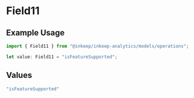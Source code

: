 # Field11

## Example Usage

```typescript
import { Field11 } from "@inkeep/inkeep-analytics/models/operations";

let value: Field11 = "isFeatureSupported";
```

## Values

```typescript
"isFeatureSupported"
```